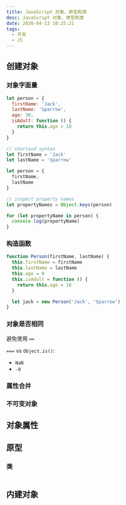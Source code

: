 ```yaml
---
title: JavaScript 对象、原型和类
desc: JavaScript 对象、原型和类
date: 2020-04-13 10:25:21
tags:
  - 开发
  - JS
---
```


<!--more-->

## 创建对象

### 对象字面量

```javascript
let person = {
  firstName: 'Jack',
  lastName: 'Sparrow',
  age: 30,
  isAdult: function () {
    return this.age > 18
  }
}

// shortand syntax
let firstName = 'Jack'
let lastName = 'Sparrow'

let person = {
  firstName,
  lastName
}

// inspect property names
let propertyNames = Object.keys(person)

for (let propertyName in person) {
  console.log(propertyName)
}
```

### 构造函数

```javascript
function Person(firstName, lastName) {
  this.firstName = firstName
  this.lastName = lastName
  this.age = 0
  this.isAdult = function () {
    return this.age > 18
  }

  let jack = new Person('Jack', 'Sparrow')
}
```

### 对象是否相同

避免使用 `==`

`===` vs `Object.is()`:

- `NaN`
- `-0`

### 属性合并

### 不可变对象

## 对象属性

## 原型

### 类

```javascript

```

## 内建对象
